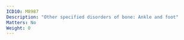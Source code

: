```yaml
---
ICD10: M8987
Description: "Other specified disorders of bone: Ankle and foot"
Matters: No
Weight: 0
---
```


